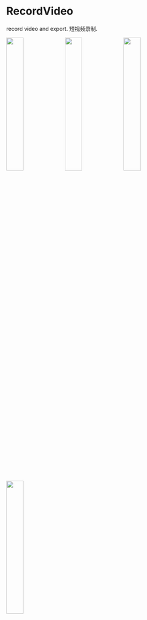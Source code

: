 # RecordVideo
record video and export. 短视频录制.
    
    
<img src="https://github.com/changsanjiang/RecordVideo/blob/master/SJRecordVideo/SJRecordVideo/sample1.png?raw=true" width="30%" />
<img src="https://github.com/changsanjiang/RecordVideo/blob/master/SJRecordVideo/SJRecordVideo/sample2.png?raw=true" width="30%" />
<img src="https://github.com/changsanjiang/RecordVideo/blob/master/SJRecordVideo/SJRecordVideo/sample3.png?raw=true" width="30%" />
<img src="https://github.com/changsanjiang/RecordVideo/blob/master/SJRecordVideo/SJRecordVideo/sample4.png?raw=true" width="30%" />
